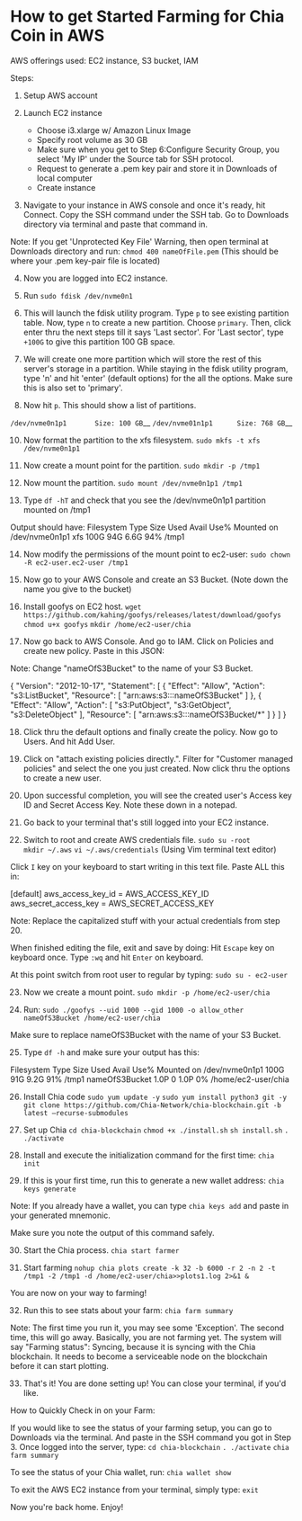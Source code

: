 # How to get Started Farming for Chia Coin in AWS

AWS offerings used: EC2 instance, S3 bucket, IAM

Steps: 

1) Setup AWS account 
2) Launch EC2 instance
   - Choose i3.xlarge w/ Amazon Linux Image
   - Specify root volume as 30 GB 
   - Make sure when you get to Step 6:Configure Security Group, you select 'My IP' under the Source tab for SSH protocol. 
   - Request to generate a .pem key pair and store it in Downloads of local computer 
   - Create instance

3) Navigate to your instance in AWS console and once it's ready, hit Connect. Copy the SSH command under the SSH tab. Go to Downloads directory via terminal and paste that command in. 

Note: If you get 'Unprotected Key File' Warning, then open terminal at Downloads directory and run: 
`chmod 400 nameOfFile.pem` (This should be where your .pem key-pair file is located)

4) Now you are logged into EC2 instance. 
5) Run `sudo fdisk /dev/nvme0n1`
6) This will launch the fdisk utility program. Type `p` to see existing partition table. Now, type `n` to create a new partition. Choose `primary`. Then, click enter thru the next steps till it says 'Last sector'. For 'Last sector', type `+100G` to give this partition 100 GB space. 
7) We will create one more partition which will store the rest of this server's storage in a partition. While staying in the fdisk utility program, type 'n' and hit 'enter' (default options) for the all the options. Make sure this is also set to 'primary'. 

8) Now hit `p`. This should show a list of partitions. 

`/dev/nvme0n1p1       Size: 100 GB`__
`/dev/nvme01n1p1      Size: 768 GB`__ 

10) Now format the partition to the xfs filesystem. 
`sudo mkfs -t xfs /dev/nvme0n1p1`

11) Now create a mount point for the partition. 
`sudo mkdir -p /tmp1` 

12) Now mount the partition. 
`sudo mount /dev/nvme0n1p1 /tmp1`

13) Type `df -hT` and check that you see the /dev/nvme0n1p1 partition mounted on /tmp1

Output should have: 
Filesystem      Type      Size  Used Avail Use% Mounted on
/dev/nvme0n1p1  xfs       100G   94G  6.6G  94% /tmp1

14) Now modify the permissions of the mount point to ec2-user: 
`sudo chown -R ec2-user.ec2-user /tmp1` 

15) Now go to your AWS Console and create an S3 Bucket. (Note down the name you give to the bucket)

16) Install goofys on EC2 host. 
`wget https://github.com/kahing/goofys/releases/latest/download/goofys`
`chmod u+x goofys`
`mkdir /home/ec2-user/chia`

17) Now go back to AWS Console. And go to IAM. Click on Policies and create new policy. Paste in this JSON: 

Note: Change "nameOfS3Bucket" to the name of your S3 Bucket. 

{
    "Version": "2012-10-17",
    "Statement": [
        {
            "Effect": "Allow",
            "Action": "s3:ListBucket",
            "Resource": [
                "arn:aws:s3:::nameOfS3Bucket"
            ]
        },
        {
            "Effect": "Allow",
            "Action": [
                "s3:PutObject",
                "s3:GetObject",
                "s3:DeleteObject"
            ],
            "Resource": [
                "arn:aws:s3:::nameOfS3Bucket/*"
            ]
        }
    ]
}

18) Click thru the default options and finally create the policy. Now go to Users. And hit Add User. 

19) Click on "attach existing policies directly.". Filter for "Customer managed policies" and select the one you just created. Now click thru the options to create a new user. 

20) Upon successful completion, you will see the created user's Access key ID and Secret Access Key. Note these down in a notepad. 

21) Go back to your terminal that's still logged into your EC2 instance. 

22) Switch to root and create AWS credentials file. 
`sudo su -root`  
`mkdir ~/.aws`
`vi ~/.aws/credentials`    (Using Vim terminal text editor)

Click `I` key on your keyboard to start writing in this text file. Paste ALL this in: 

[default]
aws_access_key_id = AWS_ACCESS_KEY_ID
aws_secret_access_key = AWS_SECRET_ACCESS_KEY

Note: Replace the capitalized stuff with your actual credentials from step 20. 

When finished editing the file, exit and save by doing: 
Hit `Escape` key on keyboard once. 
Type `:wq` and hit `Enter` on keyboard. 

At this point switch from root user to regular by typing: 
`sudo su - ec2-user` 

23) Now we create a mount point. 
`sudo mkdir -p /home/ec2-user/chia`

24) Run: 
`sudo ./goofys --uid 1000 --gid 1000 -o allow_other nameOfS3Bucket /home/ec2-user/chia`

Make sure to replace nameOfS3Bucket with the name of your S3 Bucket. 

25) Type `df -h` and make sure your output has this: 

Filesystem      Type      Size  Used Avail Use% Mounted on
/dev/nvme0n1p1   100G   91G  9.2G  91% /tmp1
nameOfS3Bucket  1.0P     0  1.0P   0% /home/ec2-user/chia

26) Install Chia code 
`sudo yum update -y` 
`sudo yum install python3 git -y`
`git clone https://github.com/Chia-Network/chia-blockchain.git -b latest —recurse-submodules`

27) Set up Chia 
`cd chia-blockchain` 
`chmod +x ./install.sh`
`sh install.sh`
`. ./activate`

28)  Install and execute the initialization command for the first time: 
`chia init` 

29) If this is your first time, run this to generate a new wallet address: 
`chia keys generate` 

Note: If you already have a wallet, you can type `chia keys add` and paste in your generated mnemonic. 

Make sure you note the output of this command safely. 

30) Start the Chia process. 
`chia start farmer` 

31) Start farming
`nohup chia plots create -k 32 -b 6000 -r 2 -n 2 -t /tmp1 -2 /tmp1 -d /home/ec2-user/chia>>plots1.log 2>&1 &`

You are now on your way to farming! 

32) Run this to see stats about your farm: 
`chia farm summary` 

Note: The first time you run it, you may see some 'Exception'. The second time, this will go away. 
Basically, you are not farming yet. The system will say "Farming status": Syncing, because it is syncing
with the Chia blockchain. It needs to become a serviceable node on the blockchain before it can start plotting. 

33) That's it! You are done setting up! You can close your terminal, if you'd like. 


How to Quickly Check in on your Farm: 

If you would like to see the status of your farming setup, you can go to Downloads via 
the terminal. And paste in the SSH command you got in Step 3. Once logged into the server, type: 
`cd chia-blockchain` 
`. ./activate` 
`chia farm summary` 

To see the status of your Chia wallet, run: 
`chia wallet show` 

To exit the AWS EC2 instance from your terminal, simply type: 
`exit` 

Now you're back home. Enjoy!




